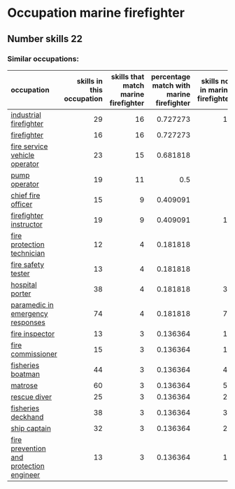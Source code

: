 # Occupation marine firefighter
## Number skills 22
### Similar occupations:
| occupation                                                                            |   skills in this occupation |   skills that match marine firefighter |   percentage match with marine firefighter |   skills not in marine firefighter |
|:--------------------------------------------------------------------------------------|----------------------------:|---------------------------------------:|-------------------------------------------:|-----------------------------------:|
| [industrial firefighter](industrial_firefighter.md)                                   |                          29 |                                     16 |                                   0.727273 |                                 13 |
| [firefighter](firefighter.md)                                                         |                          16 |                                     16 |                                   0.727273 |                                  0 |
| [fire service vehicle operator](fire_service_vehicle_operator.md)                     |                          23 |                                     15 |                                   0.681818 |                                  8 |
| [pump operator](pump_operator.md)                                                     |                          19 |                                     11 |                                   0.5      |                                  8 |
| [chief fire officer](chief_fire_officer.md)                                           |                          15 |                                      9 |                                   0.409091 |                                  6 |
| [firefighter instructor](firefighter_instructor.md)                                   |                          19 |                                      9 |                                   0.409091 |                                 10 |
| [fire protection technician](fire_protection_technician.md)                           |                          12 |                                      4 |                                   0.181818 |                                  8 |
| [fire safety tester](fire_safety_tester.md)                                           |                          13 |                                      4 |                                   0.181818 |                                  9 |
| [hospital porter](hospital_porter.md)                                                 |                          38 |                                      4 |                                   0.181818 |                                 34 |
| [paramedic in emergency responses](paramedic_in_emergency_responses.md)               |                          74 |                                      4 |                                   0.181818 |                                 70 |
| [fire inspector](fire_inspector.md)                                                   |                          13 |                                      3 |                                   0.136364 |                                 10 |
| [fire commissioner](fire_commissioner.md)                                             |                          15 |                                      3 |                                   0.136364 |                                 12 |
| [fisheries boatman](fisheries_boatman.md)                                             |                          44 |                                      3 |                                   0.136364 |                                 41 |
| [matrose](matrose.md)                                                                 |                          60 |                                      3 |                                   0.136364 |                                 57 |
| [rescue diver](rescue_diver.md)                                                       |                          25 |                                      3 |                                   0.136364 |                                 22 |
| [fisheries deckhand](fisheries_deckhand.md)                                           |                          38 |                                      3 |                                   0.136364 |                                 35 |
| [ship captain](ship_captain.md)                                                       |                          32 |                                      3 |                                   0.136364 |                                 29 |
| [fire prevention and protection engineer](fire_prevention_and_protection_engineer.md) |                          13 |                                      3 |                                   0.136364 |                                 10 |
